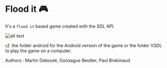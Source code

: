 # Flood it 🎮

It's a `flood it` based game created with the SDL API.

![alt text](https://github.com/mdeboute/flood_it/blob/master/assets/flood-it.png) 


*cf*. the folder android for the Android version of the game or the folder VSDL to play the game on a computer.


Authors : Martin Debouté, Gonzague Beutter, Paul Brebinaud
